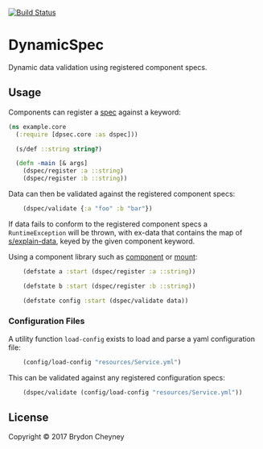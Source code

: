 [![Build Status](https://travis-ci.org/cheyneb/dspec.png?branch=master)](https://travis-ci.org/cheyneb/dspec)

# DynamicSpec

Dynamic data validation using registered component specs.

## Usage

Components can register a [spec](https://clojure.org/guides/spec) against a keyword:

```clojure
(ns example.core
  (:require [dpsec.core :as dspec]))

  (s/def ::string string?)

  (defn -main [& args]
    (dspec/register :a ::string)
    (dspec/register :b ::string))
```

Data can then be validated against the registered component specs:

```clojure
    (dspec/validate {:a "foo" :b "bar"})
```

If data fails to conform to the registered component specs a `RuntimeException` will be thrown, with ex-data that contains the map of [s/explain-data](https://clojure.github.io/clojure/branch-master/clojure.spec-api.html#clojure.spec/explain-data), keyed by the given component keyword.

Using a component library such as [component](https://github.com/stuartsierra/component) or [mount](https://github.com/tolitius/mount):

```clojure
    (defstate a :start (dspec/register :a ::string))
```
```clojure
    (defstate b :start (dspec/register :b ::string))
```
```clojure
    (defstate config :start (dspec/validate data))
```

### Configuration Files

A utility function `load-config` exists to load and parse a yaml configuration file:

```clojure
    (config/load-config "resources/Service.yml")
```

This can be validated against any registered configuration specs:

```clojure
    (dspec/validate (config/load-config "resources/Service.yml"))
```

## License

Copyright © 2017 Brydon Cheyney
